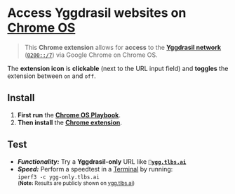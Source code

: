 # Access Yggdrasil websites on [Chrome OS](https://www.google.com/chromebook/chrome-os)

> This **Chrome extension** allows for **access** to the **[Yggdrasil network](https://yggdrasil-network.github.io/)** ([`0200::/7`](https://yggdrasil-network.github.io/2018/07/28/addressing.html)) via Google Chrome on Chrome OS.

The **extension icon** is **clickable** (next to the URL input field) and **toggles** the extension between `on` and `off`.

## Install

1. **First run** the **[Chrome OS Playbook](https://github.com/perguth/chromeos-playbook)**.
2. **Then install** the **[Chrome extension](https://chrome.google.com/webstore/detail/yggdrasil-via-%60localhost8/hcgljgobhoaeojnhikfmnhdpmgbmflec)**.

## Test

- ***Functionality:*** Try a **Yggdrasil-only** URL like **`🚀`[`ygg.tlbs.ai`](https://ygg-only.tlbs.ai)**
- ***Speed:*** Perform a speedtest in a [Terminal](https://support.google.com/chromebook/thread/565904) by running:\
  `iperf3 -c ygg-only.tlbs.ai`\
    <sup>(**Note:** Results are publicly shown on [ygg.tlbs.ai](https://ygg.tlbs.ai))</sup>
